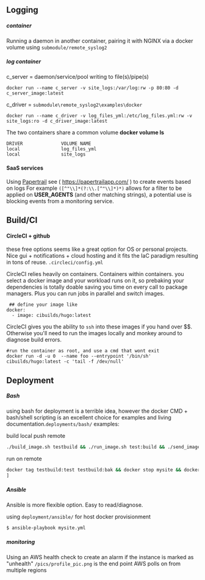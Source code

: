 ## Logging

##### container
Running a daemon in another container, pairing it with NGINX via a docker volume
using `submodule/remote_syslog2`
##### log container
c_server = daemon/service/pool writing to file(s)/pipe(s)
    
    docker run --name c_server -v site_logs:/var/log:rw -p 80:80 -d c_server_image:latest

c_driver = `submodule\remote_syslog2\examples\docker`

    docker run --name c_driver -v log_files_yml:/etc/log_files.yml:rw -v site_logs:ro -d c_driver_image:latest

The two containers share a common volume **docker volume ls**

    DRIVER              VOLUME NAME
    local               log_files_yml
    local               site_logs

#### SaaS services
Using [Papertrail](https://papertrailapp.com/ "papertrailapp") see ( <https://papertrailapp.com/> ) to create events based on logs
For example `([^"\\]*(?:\\.[^"\\]*)*)` allows for a filter to be applied on **USER_AGENTS** (and other matching strings), a potential use is  blocking events from a monitoring service.

## Build/CI

#### CircleCI + github 
these free options seems like a great option for OS or personal projects. Nice gui + notifications + cloud hosting and it fits the IaC paradigm resulting in tons of reuse.
`.circleci/config.yml`

CircleCI relies heavily on containers. Containers within containers.
you select a docker image and your workload runs on it, so prebaking your dependencies is totally doable
saving you time on every call to package managers. Plus you can run jobs in parallel and switch images.

```
 ## define your image like
docker:
  - image: cibuilds/hugo:latest
```

CircleCI  gives you the ability to `ssh` into these images if you hand over $$. 
Otherwise you'll need to run the images locally and monkey around to diagnose build errors.
```
#run the container as root, and use a cmd that wont exit
docker run -d -u 0  --name foo --entrypoint '/bin/sh' cibuilds/hugo:latest -c 'tail -f /dev/null'
```

## Deployment

##### Bash 
using bash for deployment is a terrible idea, however the docker CMD + bash/shell scripting is an excellent choice for examples and living documentation.`deployments/bash/`
examples: 

build local push remote

```sh
./build_image.sh testbuild && ./run_image.sh test:build && ./send_image.sh test:build prod.personal.aws
```
run on remote

```sh
docker tag testbuild:test testbuild:bak && docker stop mysite && docker rm mysite && docker run --name mysite -v site_logs:/var/log:rw -p 80:80 -d testbuild:test
]
```

##### Ansible

Ansible is more flexible option. Easy to read/diagnose.

using `deployment/ansible/` for host docker provisionment
```sh
$ ansible-playbook mysite.yml
```

##### monitoring
Using an AWS health check to create an alarm if the instance is marked as "unhealth"
`/pics/profile_pic.png` is the end point AWS polls on from multiple regions


